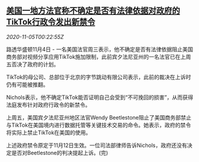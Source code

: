 <!--1604535805000-->
[美国一地方法官称不确定是否有法律依据对政府的TikTok行政令发出新禁令](https://cn.reuters.com/article/usa-tiktok-ban-court-judge-1105-idCNKBS27L01A)
------

<div><i>2020-11-05T00:22:55Z</i></div><p>路透华盛顿11月4日 - 一名美国法官周三表示，他不确定是否有法律依据阻止美国商务部对视频分享应用TikTok施加限制，此前宾夕法尼亚州的一名法官已在上周五否决了政府的计划。</p><p>TikTok的母公司、总部位于北京的字节跳动有限公司表示，此前的裁决在上诉时仍有可能被推翻。</p><p>Nichols表示，他不确定TikTok能否证明自己会受到“不可挽回的损害”，从而获得法庭发布针对政府行政令的新禁令。</p><p>上周五，美国宾夕法尼亚州地区法官Wendy Beetlestone阻止了美国商务部禁止与TikTok在美国境内进行数据托管等关键技术交易的命令。她表示，政府的禁令将实际上禁止TikTok在美国的使用。</p><p>上述政府禁令原定于11月12日生效。一位司法部律师告诉Nichols，政府还没有决定是否对Beetlestone的判决提起上诉。(完)</p>
